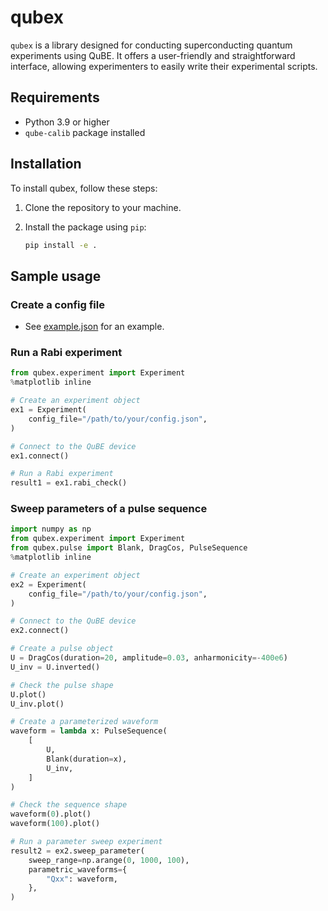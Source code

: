 # qubex

`qubex` is a library designed for conducting superconducting quantum experiments using QuBE. It offers a user-friendly and straightforward interface, allowing experimenters to easily write their experimental scripts.


## Requirements

- Python 3.9 or higher
- `qube-calib` package installed


## Installation

To install qubex, follow these steps:

1. Clone the repository to your machine.

2. Install the package using `pip`:

   ```bash
   pip install -e .
   ```


## Sample usage

### Create a config file

- See [example.json](./qubex/configs/example.json) for an example.

### Run a Rabi experiment

```python
from qubex.experiment import Experiment
%matplotlib inline

# Create an experiment object
ex1 = Experiment(
    config_file="/path/to/your/config.json",
)

# Connect to the QuBE device
ex1.connect()

# Run a Rabi experiment
result1 = ex1.rabi_check()
```

### Sweep parameters of a pulse sequence

```python
import numpy as np
from qubex.experiment import Experiment
from qubex.pulse import Blank, DragCos, PulseSequence 
%matplotlib inline

# Create an experiment object
ex2 = Experiment(
    config_file="/path/to/your/config.json",
)

# Connect to the QuBE device
ex2.connect()

# Create a pulse object
U = DragCos(duration=20, amplitude=0.03, anharmonicity=-400e6)
U_inv = U.inverted()

# Check the pulse shape
U.plot()
U_inv.plot()

# Create a parameterized waveform
waveform = lambda x: PulseSequence(
    [
        U,
        Blank(duration=x),
        U_inv,
    ]
)

# Check the sequence shape
waveform(0).plot()
waveform(100).plot()

# Run a parameter sweep experiment
result2 = ex2.sweep_parameter(
    sweep_range=np.arange(0, 1000, 100),
    parametric_waveforms={
        "Qxx": waveform,
    },
)
